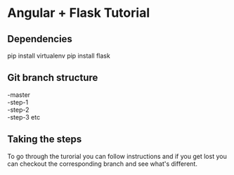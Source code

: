 # Angular + Flask Tutorial

## Dependencies

pip install virtualenv
pip install flask

## Git branch structure
-master  
-step-1  
-step-2  
-step-3 etc  

## Taking the steps

To go through the turorial you can follow instructions and if you get lost you can checkout the corresponding branch and see what's different.


